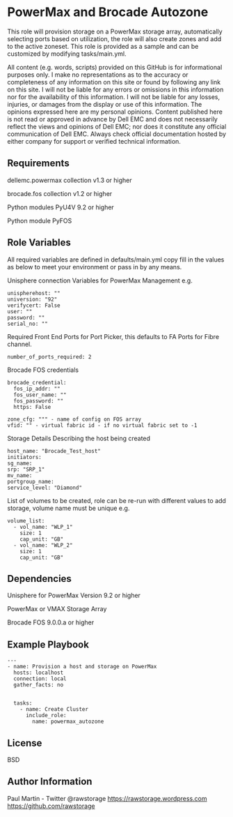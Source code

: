 PowerMax and Brocade Autozone
=========

This role will provision storage on a PowerMax storage array, automatically 
selecting ports based on utilization, the role will also create zones and 
add to the active zoneset.  This role is provided as a sample and can be 
customized by modifying tasks/main.yml.  

All content (e.g. words, scripts) provided on this GitHub is for informational 
purposes only. I make no representations as to the accuracy or completeness of any information on this site or found by following any link on this site. I will not be liable for any errors or omissions in this information nor for the availability of this information. I will not be liable for any losses, injuries, or damages from the display or use of this information. The opinions expressed here are my personal opinions. Content published here is not read or approved in advance by Dell EMC and does not necessarily reflect the views and opinions of Dell EMC; nor does it constitute any official communication of Dell EMC. Always check official documentation hosted by either company for support or verified technical information.

Requirements
------------

dellemc.powermax collection v1.3 or higher

brocade.fos collection v1.2 or higher

Python modules PyU4V 9.2 or higher

Python module PyFOS



Role Variables
--------------

All required variables are defined in defaults/main.yml copy fill in the 
values as below to meet your environment or pass in by any means.

Unisphere connection Variables for PowerMax Management e.g.

    unispherehost: ""
    universion: "92"
    verifycert: False
    user: ""
    password: ""
    serial_no: ""

Required Front End Ports for Port Picker, this defaults to FA Ports for 
Fibre channel.  
    
    number_of_ports_required: 2

Brocade FOS credentials 
    
    brocade_credential:
      fos_ip_addr: ""
      fos_user_name: ""
      fos_password: ""
      https: False

    zone_cfg: """ - name of config on FOS array
    vfid: "" - virtual fabric id - if no virtual fabric set to -1

Storage Details Describing the host being created

    host_name: "Brocade_Test_host"
    initiators:
    sg_name: 
    srp: "SRP_1"
    mv_name: 
    portgroup_name: 
    service_level: "Diamond"

List of volumes to be created, role can be re-run with different values to 
add storage, volume name must be unique e.g.

    volume_list:
      - vol_name: "WLP_1"
        size: 1
        cap_unit: "GB"
      - vol_name: "WLP_2"
        size: 1
        cap_unit: "GB"


Dependencies
------------
Unisphere for PowerMax Version 9.2 or higher

PowerMax or VMAX Storage Array

Brocade FOS 9.0.0.a or higher



Example Playbook
----------------

    ---
    - name: Provision a host and storage on PowerMax
      hosts: localhost
      connection: local
      gather_facts: no
    
    
      tasks:
        - name: Create Cluster
          include_role:
            name: powermax_autozone


License
-------

BSD

Author Information
------------------

Paul Martin - Twitter @rawstorage 
https://rawstorage.wordpress.com
https://github.com/rawstorage


